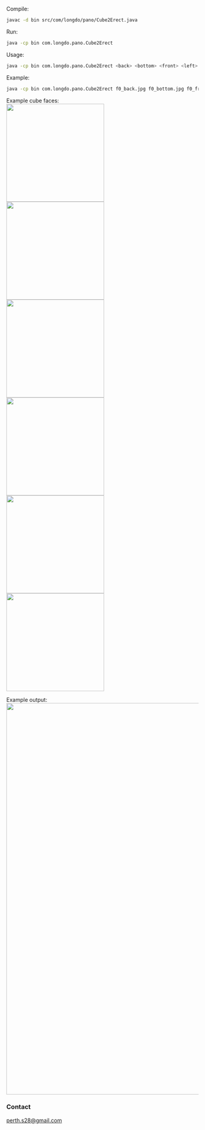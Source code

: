 Compile: 
```bash
javac -d bin src/com/longdo/pano/Cube2Erect.java
```

Run: 
```bash
java -cp bin com.longdo.pano.Cube2Erect
```

Usage: 
```bash
java -cp bin com.longdo.pano.Cube2Erect <back> <bottom> <front> <left> <right> <top> <output>
```
Example: 
```bash
java -cp bin com.longdo.pano.Cube2Erect f0_back.jpg f0_bottom.jpg f0_front.jpg f0_left.jpg f0_right.jpg f0_top.jpg output.jpg
```

Example cube faces:
<br/>
<img src="https://github.com/perthcpe23/cube-to-equirectangular/raw/master/f0_front.jpg" width="256" height="256">
<img src="https://github.com/perthcpe23/cube-to-equirectangular/raw/master/f0_back.jpg" width="256" height="256">
<img src="https://github.com/perthcpe23/cube-to-equirectangular/raw/master/f0_right.jpg" width="256" height="256"><br/>
<img src="https://github.com/perthcpe23/cube-to-equirectangular/raw/master/f0_left.jpg" width="256" height="256">
<img src="https://github.com/perthcpe23/cube-to-equirectangular/raw/master/f0_top.jpg" width="256" height="256">
<img src="https://github.com/perthcpe23/cube-to-equirectangular/raw/master/f0_bottom.jpg" width="256" height="256"><br/>

Example output:
<br/>
<img src="https://github.com/perthcpe23/cube-to-equirectangular/raw/master/output.jpg" width="1024"><br/>

### Contact
perth.s28@gmail.com
